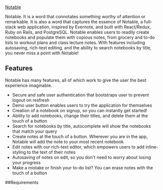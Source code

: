[Notable](https://aa-notable.herokuapp.com/#/)

Notable. It is a word that connotates something worthy of attention or remarkable. It is also a word that captures the essence of Notable, a full-stack web application, inspired by Evernote, and built with React/Redux, Ruby on Rails, and PostgreSQL. Notable enables users to readily create notebooks and populate them with copious notes, from grocery and to-do lists to workout plans and class lecture notes. With features including autosaving, rich-text editing, and the ability to search notebooks by title, you never miss a point with Notable!

## Features
Notable has many features, all of which work to give the user the best experience imaginable.

* Secure and safe user authentication that bootstraps user to prevent logout on resfresh
* Demo user button enables users to try the application for themselves
* Creation of a notebook on signup, so you can instantly get started! 
* Ability to add notebooks, change their titles, and delete them at the touch of a button
* Search for notebooks by title, autocomplete will show the notebooks that match your query
* Create notes at the touch of a button. Wherever you are in the app, Notable will add the note to your most recent notebook
* Edit notes with our rich-text editor, which empowers users to add inline-styling to the text of their notes
* Autosaving of notes on edit, so you don't need to worry about losing your progress
* Make a mistake or finish your to-do list? You can erase notes with the touch of a button

##Requirements
